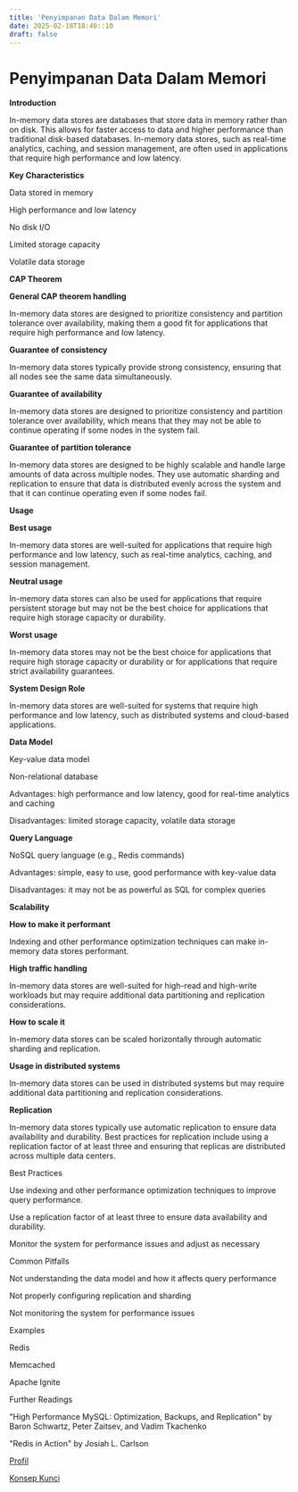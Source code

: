 ```yaml
---
title: 'Penyimpanan Data Dalam Memori'
date: 2025-02-18T18:40::10
draft: false
---
```


# Penyimpanan Data Dalam Memori

**Introduction**

In-memory data stores are databases that store data in memory rather than on disk. This allows for faster access to data and higher performance than traditional disk-based databases. In-memory data stores, such as real-time analytics, caching, and session management, are often used in applications that require high performance and low latency.

**Key Characteristics**

Data stored in memory

High performance and low latency

No disk I/O

Limited storage capacity

Volatile data storage

**CAP Theorem**

**General CAP theorem handling**

In-memory data stores are designed to prioritize consistency and partition tolerance over availability, making them a good fit for applications that require high performance and low latency.

**Guarantee of consistency**

In-memory data stores typically provide strong consistency, ensuring that all nodes see the same data simultaneously.

**Guarantee of availability**

In-memory data stores are designed to prioritize consistency and partition tolerance over availability, which means that they may not be able to continue operating if some nodes in the system fail.

**Guarantee of partition tolerance**

In-memory data stores are designed to be highly scalable and handle large amounts of data across multiple nodes. They use automatic sharding and replication to ensure that data is distributed evenly across the system and that it can continue operating even if some nodes fail.

**Usage**

**Best usage**

In-memory data stores are well-suited for applications that require high performance and low latency, such as real-time analytics, caching, and session management.

**Neutral usage**

In-memory data stores can also be used for applications that require persistent storage but may not be the best choice for applications that require high storage capacity or durability.

**Worst usage**

In-memory data stores may not be the best choice for applications that require high storage capacity or durability or for applications that require strict availability guarantees.

**System Design Role**

In-memory data stores are well-suited for systems that require high performance and low latency, such as distributed systems and cloud-based applications.

**Data Model**

Key-value data model

Non-relational database

Advantages: high performance and low latency, good for real-time analytics and caching

Disadvantages: limited storage capacity, volatile data storage

**Query Language**

NoSQL query language (e.g., Redis commands)

Advantages: simple, easy to use, good performance with key-value data

Disadvantages: it may not be as powerful as SQL for complex queries

**Scalability**

**How to make it performant**

Indexing and other performance optimization techniques can make in-memory data stores performant.

**High traffic handling**

In-memory data stores are well-suited for high-read and high-write workloads but may require additional data partitioning and replication considerations.

**How to scale it**

In-memory data stores can be scaled horizontally through automatic sharding and replication.

**Usage in distributed systems**

In-memory data stores can be used in distributed systems but may require additional data partitioning and replication considerations.

**Replication**

In-memory data stores typically use automatic replication to ensure data availability and durability. Best practices for replication include using a replication factor of at least three and ensuring that replicas are distributed across multiple data centers.

Best Practices

Use indexing and other performance optimization techniques to improve query performance.

Use a replication factor of at least three to ensure data availability and durability.

Monitor the system for performance issues and adjust as necessary

Common Pitfalls

Not understanding the data model and how it affects query performance

Not properly configuring replication and sharding

Not monitoring the system for performance issues

Examples

Redis

Memcached

Apache Ignite

Further Readings

"High Performance MySQL: Optimization, Backups, and Replication" by Baron Schwartz, Peter Zaitsev, and Vadim Tkachenko

"Redis in Action" by Josiah L. Carlson

[Profil](Penyimpanan%20Data%20Dalam%20Memori%20002014a6603b48cd9886118b89bf1956/Profil%205db816dcecec4318819e42dca115176b.md)

[Konsep Kunci](Penyimpanan%20Data%20Dalam%20Memori%20002014a6603b48cd9886118b89bf1956/Konsep%20Kunci%204e426d7114a54bbe9a8ec6ba636dad7b.md)
